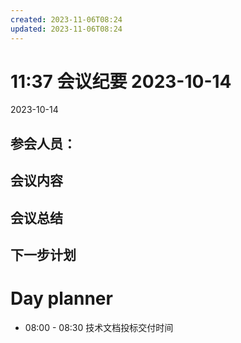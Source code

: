 ```yaml
---
created: 2023-11-06T08:24
updated: 2023-11-06T08:24
---
```

# 11:37 会议纪要 2023-10-14

2023-10-14

## 参会人员：


## 会议内容

## 会议总结

## 下一步计划

# Day planner

- 08:00 - 08:30 技术文档投标交付时间
